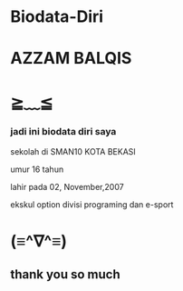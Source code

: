 # Biodata-Diri
<!-- 
Online HTML, CSS and JavaScript editor to run code online.
-->
<!DOCTYPE html>
<html lang="en">

<head>
  <meta charset="UTF-8" />
  <meta name="viewport" content="width=device-width, initial-scale=1.0" />
  <link rel="stylesheet" href="style.css" />
</head>

<body>
  <h1>
    AZZAM BALQIS
  </h1>
  <h1>
    ≧﹏≦
    </h1>
  <h3>
    jadi ini biodata diri saya
    </h3>

    
  <p>
  sekolah di SMAN10 KOTA BEKASI

  </p>
  <p>
    umur 16 tahun 
    </p>
  <p>
lahir pada 02, November,2007
    </p>
 <p>
   ekskul option divisi programing dan e-sport 
  </p>
<h1>
(≡^∇^≡)
  </h1>
  <h2>
    thank you so much 
    </h2>
    
  
  <script src="script.js"></script>
</body>

</html>
